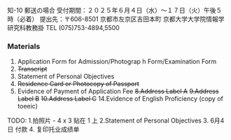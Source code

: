 知-10
郵送の場合 受付期間：２０２５年６月４日（水）～１７日（火）午後５時（必着） 提出先：〒606-8501 京都市左京区吉田本町 京都大学大学院情報学研究科教務掛 TEL (075)753-4894,5500

### Materials

1. Application Form for Admission/Photograp h Form/Examination Form
2. ~~Transcript~~ 
3. Statement of Personal Objectives
4. ~~Residence Card or Photocopy of Passport~~
5. Evidence of Payment of Application Fee
~~8.Address Label A~~
~~9.Address Label B~~
~~10.Address Label C~~
14.Evidence of English Proficiency (copy of toeeic)

TODO:
1.拍照片 - 4 x 3 贴在 1 上
2.Statement of Personal Objectives
3. 6月4日 付款
4. 复印托业成绩单